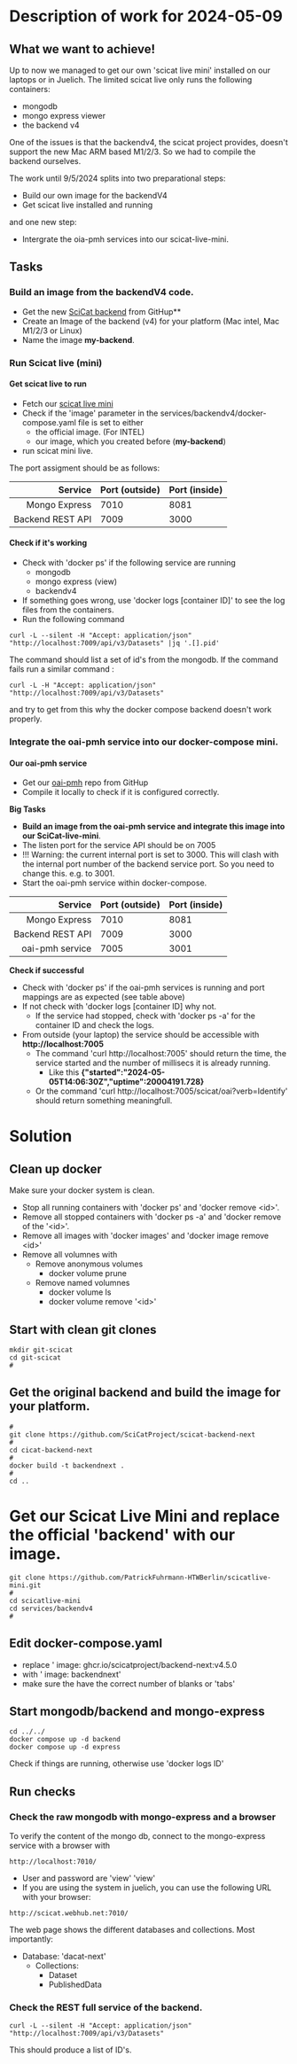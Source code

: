 
 # Description of work for 2024-05-09

## What we want to achieve!

Up to now we managed to get our own 'scicat live mini' installed on our laptops or in Juelich. 
The limited scicat live only runs the following containers:
* mongodb
* mongo express viewer
* the backend v4

One of the issues is that the backendv4, the scicat project provides, doesn't support the new Mac ARM based M1/2/3. So we had to compile the backend ourselves.

The work until 9/5/2024 splits into two preparational steps:
* Build our own image for the backendV4
* Get scicat live installed and running
  
and one new step:
* Intergrate the oia-pmh services into our scicat-live-mini.

## Tasks

### Build an image from the backendV4 code.
 * Get the new [SciCat backend](https://github.com/SciCatProject/scicat-backend-next) from GitHup**
 * Create an Image of the backend (v4) for your platform (Mac intel, Mac M1/2/3 or Linux)
 * Name the image **my-backend**.

### Run Scicat live (mini)

#### Get scicat live to run
* Fetch our [scicat live mini](https://github.com/PatrickFuhrmann-HTWBerlin/scicatlive-mini.git)
* Check if the 'image' parameter in the services/backendv4/docker-compose.yaml file is set to either
  - the official image. (For INTEL)
  - our image, which you created before (**my-backend**)
* run scicat mini live.

The port assigment should be as follows:

Service | Port (outside) | Port (inside)
-------:|------|-------
 Mongo Express | 7010 | 8081 
 Backend REST API | 7009 | 3000

#### Check if it's working
* Check with 'docker ps' if the following service are running
   - mongodb
   - mongo express (view)
   - backendv4
* If something goes wrong, use 'docker logs [container ID]' to see the log files from the containers.
* Run the following command
```
curl -L --silent -H "Accept: application/json" "http://localhost:7009/api/v3/Datasets" |jq '.[].pid'
```
The command should list a set of id's from the mongodb. 
If the command fails run a similar command :
```
curl -L -H "Accept: application/json" "http://localhost:7009/api/v3/Datasets"
```
and try to get from this why the docker compose backend doesn't work properly.

### Integrate the oai-pmh service into our docker-compose mini.

#### Our oai-pmh service
* Get our [oai-pmh](https://github.com/PatrickFuhrmann-HTWBerlin/oai-pmh-service) repo from GitHup
* Compile it locally to check if it is configured correctly.

**Big Tasks**
* **Build an image from the oai-pmh service and integrate this image into our SciCat-live-mini**.
* The listen port for the service API should be on 7005
* !!! Warning: the current internal port is set to 3000. This will clash with the internal port number of the backend service port. So you need to change this. e.g. to 3001.
* Start the oai-pmh service within docker-compose.

Service | Port (outside) | Port (inside)
-------:|------|-------
 Mongo Express | 7010 | 8081 
 Backend REST API | 7009 | 3000
 oai-pmh service | 7005 | 3001
 
**Check if successful**
* Check with 'docker ps' if the oai-pmh services is running and port mappings are as expected (see table above)
* If not check with 'docker logs [container ID] why not.
   * If the service had stopped, check with 'docker ps -a' for the container ID and check the logs.
* From outside (your laptop) the service should be accessible with **http://localhost:7005**
  * The command 'curl http://localhost:7005' should return the time, the service started and the number of millisecs it is already running.
    * Like this **{"started":"2024-05-05T14:06:30Z","uptime":20004191.728}**
  * Or the command 'curl http://localhost:7005/scicat/oai?verb=Identify' should return something meaningfull.
 
 
 
# Solution

## Clean up docker
Make sure your docker system is clean.
- Stop all running containers with 'docker ps' and 'docker remove &lt;id&gt;'.
- Remove all stopped containers with 'docker ps -a' and 'docker remove of the '&lt;id&gt;'.
- Remove all images with 'docker images' and 'docker image remove &lt;id&gt;'
- Remove all volumnes with
  - Remove anonymous volumes
    - docker volume prune
  - Remove named volumnes
    - docker volume ls
    - docker volume remove '&lt;id&gt;'

## Start with clean git clones
```
mkdir git-scicat
cd git-scicat
#
```
## Get the original backend and build the image for your platform.
```
#
git clone https://github.com/SciCatProject/scicat-backend-next
#
cd cicat-backend-next
#
docker build -t backendnext .
#
cd ..
```
#  Get our Scicat Live Mini and replace the official 'backend' with our image.
```
git clone https://github.com/PatrickFuhrmann-HTWBerlin/scicatlive-mini.git
#
cd scicatlive-mini
cd services/backendv4
#
```
## Edit docker-compose.yaml
- replace '   image: ghcr.io/scicatproject/backend-next:v4.5.0
- with '   image: backendnext'
- make sure the have the correct number of blanks or 'tabs'
## Start mongodb/backend and mongo-express
```
cd ../../
docker compose up -d backend
docker compose up -d express
```
Check if things are running, otherwise use 'docker logs ID'

## Run checks

### Check the raw mongodb with mongo-express and a browser
To verify the content of the mongo db, connect to the mongo-express service with a browser with
```
http://localhost:7010/
```
- User and password are 'view' 'view'
- If you are using the system in juelich, you can use the following URL with your browser:
```
http://scicat.webhub.net:7010/
```

The web page shows the different databases and collections. Most importantly: 
- Database: 'dacat-next'
  - Collections:
    - Dataset
    - PublishedData
### Check the REST full service of the backend.

```
curl -L --silent -H "Accept: application/json" "http://localhost:7009/api/v3/Datasets"
```
This should produce a list of ID's.
